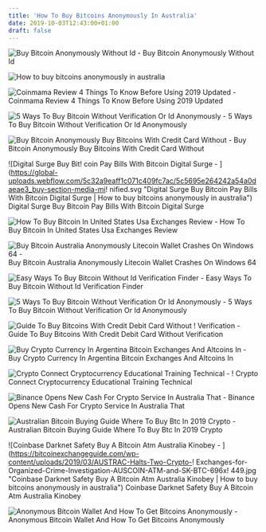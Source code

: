 ```yaml
---
title: 'How To Buy Bitcoins Anonymously In Australia'
date: 2019-10-03T12:43:00+01:00
draft: false
---
```


![Buy Bitcoin Anonymously Without Id - ](https://i.ytimg.com/vi/dr1PPYuyOJc/hqdefault.jpg "Buy Bitcoin Anonymously Without Id | How to buy bitcoins anonymously in australia") Buy Bitcoin Anonymously Without Id

![How to buy bitcoins anonymously in australia](https://www.investopedia.com/thmb/-4ZL6TDokj1HEhUJZv1xKAB8ndQ=/3484x0/filters:no_upscale():max_bytes(150000):strip_icc()/bitcoin-mining-software-5b73752fc9e77c0057beb28f.jpg "How to buy bitcoins anonymously in australia") 

![Coinmama Review 4 Things To Know Before Using 2019 Updated - ](https://i.ytimg.com/vi/0CqKrWRwpfI/maxresdefault.jpg "Coinmama Review 4 Things To Know Before Using 2019 Updated | How to buy bitcoins anonymously in australia") Coinmama Review 4 Things To Know Before Using 2019 Updated

![5 Ways To Buy Bitcoin Without Verification Or Id Anonymously - ](https://www.buybitcoinworldwide.com/img/goodicons/question.png "5 Ways To Buy Bitcoin Without Verification Or Id Anonymously | How to buy bitcoins anonymously in australia") 5 Ways To Buy Bitcoin Without Verification Or Id Anonymously

![Buy Bitcoin Anonymously Buy Bitcoins With Credit Card Without - ](https://lh5.googleusercontent.com/RJPImV0SmxkFFgsApT7wi7WJIibTg7flMAUoiuhRXlPrCrhQY3K2CyFHkKZwjG3HAEAM6ECd8PEof12gsPXAMFbvMV8aWSpcRlFWAUjBNk0dM5HgdwbbPHJo-QY4aKX_17I "Buy Bitcoin Anonymously Buy Bitcoins With Credit Card Without | How to buy bitcoins anonymously in australia") Buy Bitcoin Anonymously Buy Bitcoins With Credit Card Without

![Digital Surge Buy Bit!   coin Pay Bills With Bitcoin Digital Surge - ](https://global-uploads.webflow.com/5c32a9eaff1c071c409fc7ac/5c5695e264242a54a0daeae3_buy-section-media-mi!   nified.svg "Digital Surge Buy Bitcoin Pay Bills With Bitcoin Digital Surge | How to buy bitcoins anonymously in australia") Digital Surge Buy Bitcoin Pay Bills With Bitcoin Digital Surge

![How To Buy Bitcoin In United States Usa Exchanges Review - ](https://bitcoinbestbuy.com/wp-content/uploads/2017/10/choose-the-country-and-purchase-method.png "How To Buy Bitcoin In United States Usa Exchanges Review | How to buy bitcoins anonymously in australia") How To Buy Bitcoin In United States Usa Exchanges Review

![Buy Bitcoin Australia Anonymously Litecoin Wallet Crashes On Windows 64 - ](https://i2.wp.com/blog.spectrocoin.com/wp-content/uploads/2017/11/Withdraw-XEM-1.jpg?ssl\u003d1 "Buy Bitcoin Australia Anonymously Litecoin Wallet Crashes On Windows 64 | How to buy bitcoins anonymously in aust!   ralia") Buy Bitcoin Australia Anonymously Litecoin Wallet Crashes On Windows 64

![Easy Ways To Buy Bitcoin Without Id Verification Finder - ](https://d1ic4altzx8ueg.cloudfront.net/finder-au/wp-uploads/2017/11/bitcoin-security-feature-shutterstock.png "Easy Ways To Buy Bitcoin Without Id Verification Finder | How to buy bitcoins anonymously in australia") Easy Ways To Buy Bitcoin Without Id Verification Finder

![5 Ways To Buy Bitcoin Without Verification Or Id Anonymously - ](https://www.buybitcoinworldwide.com/img/instantly/lb.png "5 Ways To Buy Bitcoin Without Verification Or Id Anonymously | How to buy bitcoins anonymously in australia") 5 Ways To Buy Bitcoin Without Verification Or Id Anonymously

![Guide To Buy Bitcoins With Credit Debit Card Without !   Verification - ](https://bitcoinbestbuy.com/wp-content/uploads/2017/10/register-at-coinmama.png "Guide To Buy Bitcoins With Credit Debit Card Without Verification | How to buy bitcoins anonymously in australia") Guide To Buy Bitcoins With Credit Debit Card Without Verification

![Buy Crypto Currency In Argentina Bitcoin Exchanges And Altcoins In - ](https://i0.wp.com/www.cryptogamblingsites.com/wp-content/uploads/2018/08/argentine-peso-usd-fall.png?w=1080&ssl=1 "Buy Crypto Currency In Argentina Bitcoin Exchanges And Altcoins In | How to buy bitcoins anonymously in australia") Buy Crypto Currency In Argentina Bitcoin Exchanges And Altcoins In

![Crypto Connect Cryptocurrency Educational Training Technical - ](https://cryptoconnect.com.au/wp-content/uploads/2018/04/Webheader-1024x278.png "Crypto Connect Cryptocurrency Educational Training Technical | How to buy bitcoins anonymously in australia") ! Crypto Connect Cryptocurrency Educational Training Technical

![Binance Opens New Cash For Crypto Service In Australia That - ](https://bitcoinist.com/wp-content/uploads/2019/03/shutterstock_786075028.jpg "Binance Opens New Cash For Crypto Service In Australia That | How to buy bitcoins anonymously in australia") Binance Opens New Cash For Crypto Service In Australia That

![Australian Bitcoin Buying Guide Where To Buy Btc In 2019 Crypto - ](https://cryptonews.com.au/img/articles/2018-01/where-to-buy-bitcoin-australia-2018-coinbase.png "Australian Bitcoin Buying Guide Where To Buy Btc In 2019 Crypto | How to buy bitcoins anonymously in australia") Australian Bitcoin Buying Guide Where To Buy Btc In 2019 Crypto

![Coinbase Darknet Safety Buy A Bitcoin Atm Australia Kinobey - ](https://bitcoinexchangeguide.com/wp-content/uploads/2019/03/AUSTRAC-Halts-Two-Crypto-!   Exchanges-for-Organized-Crime-Investigation-AUSCOIN-ATM-and-SK-BTC-696x!   449.jpg "Coinbase Darknet Safety Buy A Bitcoin Atm Australia Kinobey | How to buy bitcoins anonymously in australia") Coinbase Darknet Safety Buy A Bitcoin Atm Australia Kinobey

![Anonymous Bitcoin Wallet And How To Get Bitcoins Anonymously - ](https://www.bitdegree.org/tutorials/wp-content/uploads/2018/07/anonymous_bitcoin_wallet_1.png "Anonymous Bitcoin Wallet And How To Get Bitcoins Anonymously | How to buy bitcoins anonymously in australia") Anonymous Bitcoin Wallet And How To Get Bitcoins Anonymously